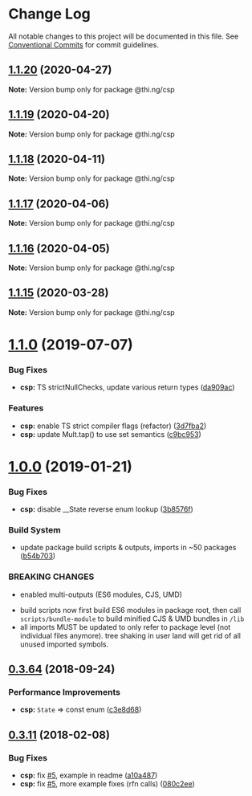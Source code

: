 # Change Log

All notable changes to this project will be documented in this file.
See [Conventional Commits](https://conventionalcommits.org) for commit guidelines.

## [1.1.20](https://github.com/thi-ng/umbrella/compare/@thi.ng/csp@1.1.19...@thi.ng/csp@1.1.20) (2020-04-27)

**Note:** Version bump only for package @thi.ng/csp





## [1.1.19](https://github.com/thi-ng/umbrella/compare/@thi.ng/csp@1.1.18...@thi.ng/csp@1.1.19) (2020-04-20)

**Note:** Version bump only for package @thi.ng/csp





## [1.1.18](https://github.com/thi-ng/umbrella/compare/@thi.ng/csp@1.1.17...@thi.ng/csp@1.1.18) (2020-04-11)

**Note:** Version bump only for package @thi.ng/csp





## [1.1.17](https://github.com/thi-ng/umbrella/compare/@thi.ng/csp@1.1.16...@thi.ng/csp@1.1.17) (2020-04-06)

**Note:** Version bump only for package @thi.ng/csp





## [1.1.16](https://github.com/thi-ng/umbrella/compare/@thi.ng/csp@1.1.15...@thi.ng/csp@1.1.16) (2020-04-05)

**Note:** Version bump only for package @thi.ng/csp





## [1.1.15](https://github.com/thi-ng/umbrella/compare/@thi.ng/csp@1.1.14...@thi.ng/csp@1.1.15) (2020-03-28)

**Note:** Version bump only for package @thi.ng/csp





# [1.1.0](https://github.com/thi-ng/umbrella/compare/@thi.ng/csp@1.0.19...@thi.ng/csp@1.1.0) (2019-07-07)

### Bug Fixes

* **csp:** TS strictNullChecks, update various return types ([da909ac](https://github.com/thi-ng/umbrella/commit/da909ac))

### Features

* **csp:** enable TS strict compiler flags (refactor) ([3d7fba2](https://github.com/thi-ng/umbrella/commit/3d7fba2))
* **csp:** update Mult.tap() to use set semantics ([c9bc953](https://github.com/thi-ng/umbrella/commit/c9bc953))

# [1.0.0](https://github.com/thi-ng/umbrella/compare/@thi.ng/csp@0.3.79...@thi.ng/csp@1.0.0) (2019-01-21)

### Bug Fixes

* **csp:** disable __State reverse enum lookup ([3b8576f](https://github.com/thi-ng/umbrella/commit/3b8576f))

### Build System

* update package build scripts & outputs, imports in ~50 packages ([b54b703](https://github.com/thi-ng/umbrella/commit/b54b703))

### BREAKING CHANGES

* enabled multi-outputs (ES6 modules, CJS, UMD)

- build scripts now first build ES6 modules in package root, then call
  `scripts/bundle-module` to build minified CJS & UMD bundles in `/lib`
- all imports MUST be updated to only refer to package level
  (not individual files anymore). tree shaking in user land will get rid of
  all unused imported symbols.

<a name="0.3.64"></a>
## [0.3.64](https://github.com/thi-ng/umbrella/compare/@thi.ng/csp@0.3.63...@thi.ng/csp@0.3.64) (2018-09-24)

### Performance Improvements

* **csp:** `State` => const enum ([c3e8d68](https://github.com/thi-ng/umbrella/commit/c3e8d68))

<a name="0.3.11"></a>
## [0.3.11](https://github.com/thi-ng/umbrella/compare/@thi.ng/csp@0.3.10...@thi.ng/csp@0.3.11) (2018-02-08)

### Bug Fixes

* **csp:** fix [#5](https://github.com/thi-ng/umbrella/issues/5), example in readme ([a10a487](https://github.com/thi-ng/umbrella/commit/a10a487))
* **csp:** fix [#5](https://github.com/thi-ng/umbrella/issues/5), more example fixes (rfn calls) ([080c2ee](https://github.com/thi-ng/umbrella/commit/080c2ee))
